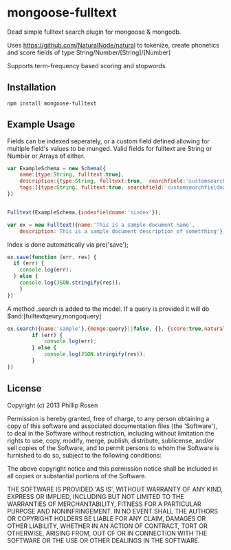 mongoose-fulltext
=================

Dead simple fulltext search plugin for mongoose &amp; mongodb.

Uses https://github.com/NaturalNode/natural to tokenize, create phonetics and score fields of type String/Number/[String]/[Number]

Supports term-frequency based scoring and stopwords.

## Installation

```
npm install mongoose-fulltext
```

## Example Usage

Fields can be indexed seperately, or a custom field defined allowing for
multiple field's values to be munged.
Valid fields for fulltext are String or Number or Arrays of either.

```javascript
var ExampleSchema = new Schema({
    name:{type:String, fulltext:true},
    description:{type:String, fulltext:true,  searchfield:'customsearchfieldname'},
    tags:[{type:String, fulltext:true, searchfield:'customsearchfieldname'}]
})


Fulltext(ExampleSchema,{indexfieldname:'sindex'});

var ex = new Fulltext({name:'This is a sample document name', 
    description:'This is a sample document description of sometthing'})
```
Index is done automatically via pre('save');

```javascript
ex.save(function (err, res) {
  if (err) {
    console.log(err);
  } else {
    console.log(JSON.stringify(res));
    }    
})
```

A method .search is added to the model. 
If a query is provided it will do $and:[fulltextqeury,mongoquery]
```javascript
ex.search({name:'sample'},{mongo:query}||false, {}, {score:true,naturalstop:true}, function (err, res) {
        if (err) {
            console.log(err);
        } else {
            console.log(JSON.stringify(res));
        }      
})
```


## License

Copyright (c) 2013 Phillip Rosen

Permission is hereby granted, free of charge, to any person obtaining
a copy of this software and associated documentation files (the
'Software'), to deal in the Software without restriction, including
without limitation the rights to use, copy, modify, merge, publish,
distribute, sublicense, and/or sell copies of the Software, and to
permit persons to whom the Software is furnished to do so, subject to
the following conditions:

The above copyright notice and this permission notice shall be
included in all copies or substantial portions of the Software.

THE SOFTWARE IS PROVIDED 'AS IS', WITHOUT WARRANTY OF ANY KIND,
EXPRESS OR IMPLIED, INCLUDING BUT NOT LIMITED TO THE WARRANTIES OF
MERCHANTABILITY, FITNESS FOR A PARTICULAR PURPOSE AND NONINFRINGEMENT.
IN NO EVENT SHALL THE AUTHORS OR COPYRIGHT HOLDERS BE LIABLE FOR ANY
CLAIM, DAMAGES OR OTHER LIABILITY, WHETHER IN AN ACTION OF CONTRACT,
TORT OR OTHERWISE, ARISING FROM, OUT OF OR IN CONNECTION WITH THE
SOFTWARE OR THE USE OR OTHER DEALINGS IN THE SOFTWARE.

